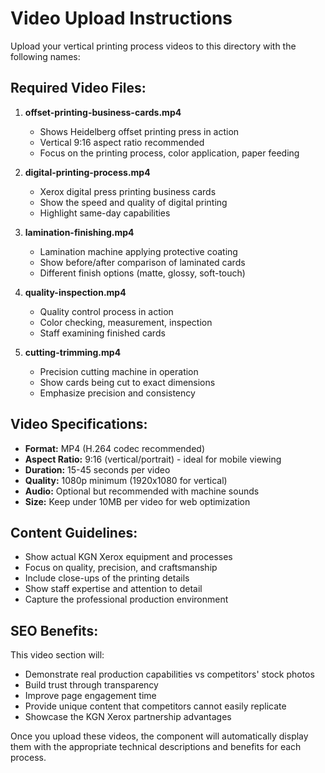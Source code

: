 # Video Upload Instructions

Upload your vertical printing process videos to this directory with the following names:

## Required Video Files:

1. **offset-printing-business-cards.mp4**
   - Shows Heidelberg offset printing press in action
   - Vertical 9:16 aspect ratio recommended
   - Focus on the printing process, color application, paper feeding

2. **digital-printing-process.mp4**
   - Xerox digital press printing business cards
   - Show the speed and quality of digital printing
   - Highlight same-day capabilities

3. **lamination-finishing.mp4**
   - Lamination machine applying protective coating
   - Show before/after comparison of laminated cards
   - Different finish options (matte, glossy, soft-touch)

4. **quality-inspection.mp4**
   - Quality control process in action
   - Color checking, measurement, inspection
   - Staff examining finished cards

5. **cutting-trimming.mp4**
   - Precision cutting machine in operation
   - Show cards being cut to exact dimensions
   - Emphasize precision and consistency

## Video Specifications:

- **Format:** MP4 (H.264 codec recommended)
- **Aspect Ratio:** 9:16 (vertical/portrait) - ideal for mobile viewing
- **Duration:** 15-45 seconds per video
- **Quality:** 1080p minimum (1920x1080 for vertical)
- **Audio:** Optional but recommended with machine sounds
- **Size:** Keep under 10MB per video for web optimization

## Content Guidelines:

- Show actual KGN Xerox equipment and processes
- Focus on quality, precision, and craftsmanship
- Include close-ups of the printing details
- Show staff expertise and attention to detail
- Capture the professional production environment

## SEO Benefits:

This video section will:
- Demonstrate real production capabilities vs competitors' stock photos
- Build trust through transparency
- Improve page engagement time
- Provide unique content that competitors cannot easily replicate
- Showcase the KGN Xerox partnership advantages

Once you upload these videos, the component will automatically display them with the appropriate technical descriptions and benefits for each process.